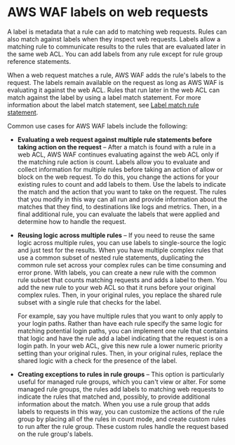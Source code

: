 # AWS WAF labels on web requests<a name="waf-rule-labels"></a>

A label is metadata that a rule can add to matching web requests\. Rules can also match against labels when they inspect web requests\. Labels allow a matching rule to communicate results to the rules that are evaluated later in the same web ACL\. You can add labels from any rule except for rule group reference statements\. 

When a web request matches a rule, AWS WAF adds the rule's labels to the request\. The labels remain available on the request as long as AWS WAF is evaluating it against the web ACL\. Rules that run later in the web ACL can match against the label by using a label match statement\. For more information about the label match statement, see [Label match rule statement](waf-rule-statement-type-label-match.md)\. 

Common use cases for AWS WAF labels include the following: 
+ **Evaluating a web request against multiple rule statements before taking action on the request** – After a match is found with a rule in a web ACL, AWS WAF continues evaluating against the web ACL only if the matching rule action is count\. Labels allow you to evaluate and collect information for multiple rules before taking an action of allow or block on the web request\. To do this, you change the actions for your existing rules to count and add labels to them\. Use the labels to indicate the match and the action that you want to take on the request\. The rules that you modify in this way can all run and provide information about the matches that they find, to destinations like logs and metrics\. Then, in a final additional rule, you can evaluate the labels that were applied and determine how to handle the request\. 
+ **Reusing logic across multiple rules** – If you need to reuse the same logic across multiple rules, you can use labels to single\-source the logic and just test for the results\. When you have multiple complex rules that use a common subset of nested rule statements, duplicating the common rule set across your complex rules can be time consuming and error prone\. With labels, you can create a new rule with the common rule subset that counts matching requests and adds a label to them\. You add the new rule to your web ACL so that it runs before your original complex rules\. Then, in your original rules, you replace the shared rule subset with a single rule that checks for the label\. 

  For example, say you have multiple rules that you want to only apply to your login paths\. Rather than have each rule specify the same logic for matching potential login paths, you can implement one rule that contains that logic and have the rule add a label indicating that the request is on a login path\. In your web ACL, give this new rule a lower numeric priority setting than your original rules\. Then, in your original rules, replace the shared logic with a check for the presence of the label\. 
+ **Creating exceptions to rules in rule groups** – This option is particularly useful for managed rule groups, which you can't view or alter\. For some managed rule groups, the rules add labels to matching web requests to indicate the rules that matched and, possibly, to provide additional information about the match\. When you use a rule group that adds labels to requests in this way, you can customize the actions of the rule group by placing all of the rules in count mode, and create custom rules to run after the rule group\. These custom rules handle the request based on the rule group's labels\. 